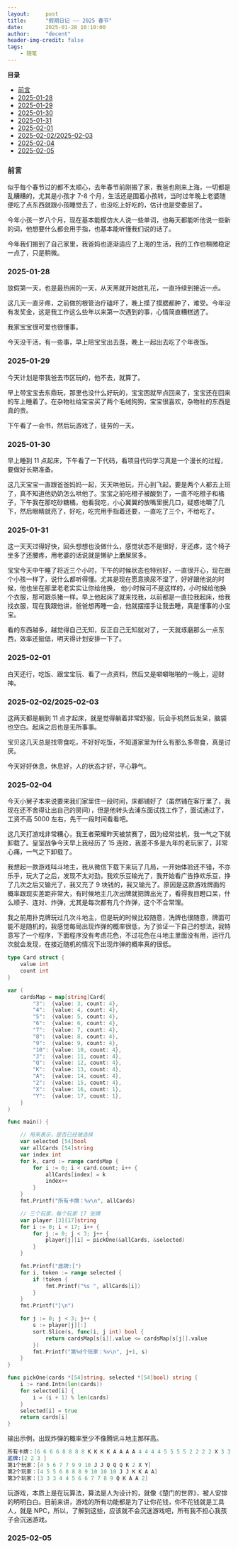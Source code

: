 ```yaml
---
layout:     post
title:      "假期日记 —— 2025 春节"
date:       2025-01-28 10:10:00
author:     "decent"
header-img-credit: false
tags:
    - 随笔
---
```


**目录**
- [前言](#前言)
- [2025-01-28](#2025-01-28)
- [2025-01-29](#2025-01-29)
- [2025-01-30](#2025-01-30)
- [2025-01-31](#2025-01-31)
- [2025-02-01](#2025-02-01)
- [2025-02-02/2025-02-03](#2025-02-022025-02-03)
- [2025-02-04](#2025-02-04)
- [2025-02-05](#2025-02-05)

### 前言
似乎每个春节过的都不太顺心，去年春节前刚搬了家，我爸也刚来上海，一切都是乱糟糟的，尤其是小孩才 7-8 个月，生活还是围着小孩转，当时过年晚上老婆随便吃了点东西就跟小孩睡觉去了，也没吃上好吃的，估计也是受委屈了。

今年小孩一岁八个月，现在基本能模仿大人说一些单词，也每天都能听他说一些新的词，他想要什么都会用手指，也基本能听懂我们说的话了。

今年我们搬到了自己家里，我爸妈也逐渐适应了上海的生活，我的工作也稍微稳定一点了，只是稍微。

### 2025-01-28
放假第一天，也是最热闹的一天，从天黑就开始放礼花，一直持续到接近一点。

这几天一直牙疼，之前做的根管治疗磕坏了，晚上摸了摸腮都肿了，难受。今年没有发奖金，这是我工作这么些年以来第一次遇到的事，心情简直糟糕透了。

我家宝宝很可爱也很懂事。

今天没干活，有一些事，早上陪宝宝出去逛，晚上一起出去吃了个年夜饭。

### 2025-01-29
今天计划是带我爸去市区玩的，他不去，就算了。

早上带宝宝去东鼎玩，那里也没什么好玩的，宝宝困就早点回来了，宝宝还在回来的车上睡着了。在杂物社给宝宝买了两个毛绒狗狗，宝宝很喜欢，杂物社的东西是真的贵。

下午看了一会书，然后玩游戏了，徒劳的一天。

### 2025-01-30
早上睡到 11 点起床，下午看了一下代码，看项目代码学习真是一个漫长的过程，要做好长期准备。

这几天宝宝一直跟爸爸妈妈一起，天天哄他玩，开心到飞起，要是两个人都去上班了，真不知道他奶奶怎么哄他了。宝宝之前吃橙子被酸到了，一直不吃橙子和橘子，下午我在那吃砂糖橘，他看我吃，小心翼翼的放嘴里抿几口，疑惑地嚼了几下，然后眼睛就亮了，好吃，吃完用手指着还要，一直吃了三个，不给吃了。

### 2025-01-31
这一天天过得好快，回头想想也没做什么，感觉状态不是很好，牙还疼，这个椅子坐多了还腰疼，用老婆的话说就是懒驴上磨屎尿多。

宝宝今天中午睡了将近三个小时，下午的时候状态也特别好，一直很开心，现在跟个小孩一样了，说什么都听得懂。尤其是现在愿意换尿不湿了，好好跟他说的时候，他也坐在那里老老实实让你给他换，
他小时候可不是这样的，小时候给他换个衣服，那可跟杀猪一样。早上他起床了就来找我，以前都是一直拉我起床，给我找衣服，现在我跟他讲，爸爸想再睡一会，他就摆摆手让我去睡，真是懂事的小宝宝。

看的东西越多，越觉得自己无知，反正自己无知就对了，一天就琢磨那么一点东西，效率还挺低，明天得计划安排一下了。

### 2025-02-01
白天还行，吃饭、跟宝宝玩、看了一点资料，然后又是噼噼啪啪的一晚上，迎财神。

### 2025-02-02/2025-02-03
这两天都是躺到 11 点才起床，就是觉得躺着非常舒服，玩会手机然后发呆，脑袋也空白。起床之后也是无所事事。

宝贝这几天总是找零食吃，不好好吃饭，不知道家里为什么有那么多零食，真是讨厌。

今天好好休息，休息好，人的状态才好，平心静气。

### 2025-02-04
今天小舅子本来说要来我们家里住一段时间，床都铺好了（虽然铺在客厅里了，我现在还不舍得让出自己的房间），但是他转头去浦东面试找工作了，面试通过了，工资不高 5000 左右，先干一段时间看看吧。

这几天打游戏非常糟心，我王者荣耀昨天被禁赛了，因为经常挂机，我一气之下就卸载了。皇室战争今天早上我经历了 15 连败，我差不多是九年的老玩家了，非常心痛，一气之下卸载了。

我想起一款游戏叫斗地主，我从微信下载下来玩了几局，一开始体验还不错，不亦乐乎，玩大了之后，发现不太对劲，我欢乐豆输光了，我开始看广告挣欢乐豆，挣了几次之后又输光了，我又充了 9 块钱的，我又输光了。原因是这款游戏牌面的概率跟现实差距非常大，有时候地主几次出牌就把牌出光了，看得我目瞪口呆，什么顺子、连对、炸弹，尤其是每次都有几个炸弹，这个不合常理。

我之前用扑克牌玩过几次斗地主，但是玩的时候比较随意，洗牌也很随意，牌面可能不是随机的，我感觉每局出现炸弹的概率很低，为了验证一下自己的想法，我特意写了一个程序，下面程序没有考虑花色，不过花色在斗地主里面没有用，运行几次就会发现，在接近随机的情况下出现炸弹的概率真的很低。
```go
type Card struct {
	value int
	count int
}

var (
	cardsMap = map[string]Card{
		"3":  {value: 3, count: 4},
		"4":  {value: 4, count: 4},
		"5":  {value: 5, count: 4},
		"6":  {value: 6, count: 4},
		"7":  {value: 7, count: 4},
		"8":  {value: 8, count: 4},
		"9":  {value: 9, count: 4},
		"10": {value: 10, count: 4},
		"J":  {value: 11, count: 4},
		"Q":  {value: 12, count: 4},
		"K":  {value: 13, count: 4},
		"A":  {value: 14, count: 4},
		"2":  {value: 15, count: 4},
		"X":  {value: 16, count: 1},
		"Y":  {value: 17, count: 1},
	}
)

func main() {

	// 用来表示，是否已经被选择
	var selected [54]bool
	var allCards [54]string
	var index int
	for k, card := range cardsMap {
		for i := 0; i < card.count; i++ {
			allCards[index] = k
			index++
		}
	}
	fmt.Printf("所有卡牌：%v\n", allCards)

	// 三个玩家，每个玩家 17 张牌
	var player [3][17]string
	for i := 0; i < 17; i++ {
		for j := 0; j < 3; j++ {
			player[j][i] = pickOne(&allCards, &selected)
		}
	}

	fmt.Printf("底牌:[")
	for i, token := range selected {
		if !token {
			fmt.Printf("%s ", allCards[i])
		}
	}
	fmt.Printf("]\n")

	for j := 0; j < 3; j++ {
		s := player[j][:]
		sort.Slice(s, func(i, j int) bool {
			return cardsMap[s[i]].value <= cardsMap[s[j]].value
		})
		fmt.Printf("第%d个玩家：%v\n", j+1, s)
	}
}

func pickOne(cards *[54]string, selected *[54]bool) string {
	i := rand.Intn(len(cards))
	for selected[i] {
		i = (i + 1) % len(cards)
	}
	selected[i] = true
	return cards[i]
}
```
输出示例，出现炸弹的概率至少不像腾讯斗地主那样高。
```s
所有卡牌：[6 6 6 6 8 8 8 8 K K K K A A A A 4 4 4 4 5 5 5 5 2 2 2 2 X 3 3 3 3 Y 10 10 10 10 J J J J Q Q Q Q 7 7 7 7 9 9 9 9]
底牌:[2 2 3 ]
第1个玩家：[4 5 6 7 7 9 9 10 J J Q Q Q K 2 X Y]
第2个玩家：[4 5 5 6 8 8 8 9 10 10 10 J J K K A A]
第3个玩家：[3 3 3 4 4 5 6 6 7 7 8 9 Q K A A 2]
```

玩游戏，本质上是在玩算法，算法是人为设计的，就像《楚门的世界》，被人安排的明明白白。目前来讲，游戏的所有功能都是为了让你花钱，你不花钱就是工具人，就是 NPC，所以，了解到这些，应该就不会沉迷游戏吧，所有我不担心我孩子会沉迷游戏。


### 2025-02-05